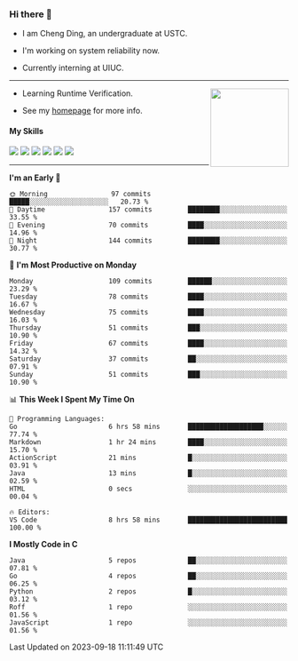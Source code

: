 ### Hi there 👋

* I am Cheng Ding, an undergraduate at USTC.
  
* I'm working on system reliability now.

* Currently interning at UIUC.

---

<img align="right" height="141" src="https://stats-of-repos-onds.vercel.app/api?username=IrisesD&theme=tokyonight&show_icons=true&count_private=true">

-  Learning Runtime Verification.

-  See my [homepage](https://irisesd.github.io) for more info.

#### My Skills

![](https://img.shields.io/badge/C++-65318e?logo=cplusplus&logoColor=fff)
![](https://img.shields.io/badge/Python-3e74a2?logo=python&logoColor=fff)
![](https://img.shields.io/badge/C-5654a2?logo=c&logoColor=fff)
![](https://img.shields.io/badge/Go-00aaff?logo=go&logoColor=fff)
![](https://img.shields.io/badge/Docker-0088ff?logo=docker&logoColor=fff)
![](https://img.shields.io/badge/Apache-D22128?logo=apache&logoColor=fff)

---
<!--START_SECTION:waka-->
**I'm an Early 🐤** 

```text
🌞 Morning                97 commits          █████░░░░░░░░░░░░░░░░░░░░   20.73 % 
🌆 Daytime                157 commits         ████████░░░░░░░░░░░░░░░░░   33.55 % 
🌃 Evening                70 commits          ████░░░░░░░░░░░░░░░░░░░░░   14.96 % 
🌙 Night                  144 commits         ████████░░░░░░░░░░░░░░░░░   30.77 % 
```
📅 **I'm Most Productive on Monday** 

```text
Monday                   109 commits         ██████░░░░░░░░░░░░░░░░░░░   23.29 % 
Tuesday                  78 commits          ████░░░░░░░░░░░░░░░░░░░░░   16.67 % 
Wednesday                75 commits          ████░░░░░░░░░░░░░░░░░░░░░   16.03 % 
Thursday                 51 commits          ███░░░░░░░░░░░░░░░░░░░░░░   10.90 % 
Friday                   67 commits          ████░░░░░░░░░░░░░░░░░░░░░   14.32 % 
Saturday                 37 commits          ██░░░░░░░░░░░░░░░░░░░░░░░   07.91 % 
Sunday                   51 commits          ███░░░░░░░░░░░░░░░░░░░░░░   10.90 % 
```


📊 **This Week I Spent My Time On** 

```text
💬 Programming Languages: 
Go                       6 hrs 58 mins       ███████████████████░░░░░░   77.74 % 
Markdown                 1 hr 24 mins        ████░░░░░░░░░░░░░░░░░░░░░   15.70 % 
ActionScript             21 mins             █░░░░░░░░░░░░░░░░░░░░░░░░   03.91 % 
Java                     13 mins             █░░░░░░░░░░░░░░░░░░░░░░░░   02.59 % 
HTML                     0 secs              ░░░░░░░░░░░░░░░░░░░░░░░░░   00.04 % 

🔥 Editors: 
VS Code                  8 hrs 58 mins       █████████████████████████   100.00 % 
```

**I Mostly Code in C** 

```text
Java                     5 repos             ██░░░░░░░░░░░░░░░░░░░░░░░   07.81 % 
Go                       4 repos             ██░░░░░░░░░░░░░░░░░░░░░░░   06.25 % 
Python                   2 repos             █░░░░░░░░░░░░░░░░░░░░░░░░   03.12 % 
Roff                     1 repo              ░░░░░░░░░░░░░░░░░░░░░░░░░   01.56 % 
JavaScript               1 repo              ░░░░░░░░░░░░░░░░░░░░░░░░░   01.56 % 
```




 Last Updated on 2023-09-18 11:11:49 UTC
<!--END_SECTION:waka-->

